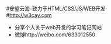 #安望云海-致力于HTML/CSS/JS/WEB开发  
#http://w3cay.com
*  分享个人关于web开发的学习笔记网站
*  微博http://weibo.com/633012550
